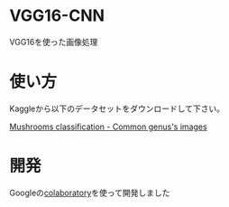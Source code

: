 # VGG16-CNN

VGG16を使った画像処理
 
# 使い方
Kaggleから以下のデータセットをダウンロードして下さい。

[Mushrooms classification - Common genus's images](https://www.kaggle.com/maysee/mushrooms-classification-common-genuss-images)

# 開発
 Googleの[colaboratory](https://colab.research.google.com/notebooks/intro.ipynb?hl=ja)を使って開発しました
